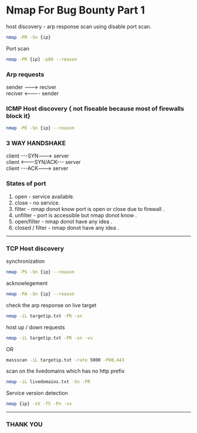 # Nmap For Bug Bounty Part 1 

host discovery - arp response scan using disable port scan.

```bash
nmap -PR -Sn {ip}
```

Port scan
```bash
nmap -PR {ip} -p80 --reason
```
### Arp requests 
sender ---> reciver<br>
reciver <---- sender

### ICMP Host discovery { not fiseable because most of firewalls block it}

```bash
nmap -PE -Sn {ip} --reason
```


### 3 WAY HANDSHAKE

client ---SYN---> server<br>
client <---SYN/ACK--- server<br>
client ---ACK---> server<br>

### States of port
1. open - service available.
2. close - no service.
3. filter - nmap donot know port is open or close due to firewall .
4. unfilter - port is accessible but nmap donot know .
5. open/filter - nmap donot have any idea .
6. closed / filter - nmap donot have any idea .
---
### TCP Host discovery

synchronization
```bash
nmap -PS -Sn {ip} --reason
```

acknowlegement
```bash
nmap -PA -Sn {ip} --reason
```
check the arp response on live target 

```bash
nmap -iL targetip.txt -PR -sn
```
host up / down requests 
```bash 
nmap -iL targetip.txt -PR -sn -vv 
```
OR 
```bash
massscan -iL targetip.txt -rate 5000 -P80,443
```
scan on the livedomains which has no http prefix 
```bash 
nmap -iL livedomains.txt -Sn -PR 
```
 Service version detection
```bash
nmap {ip} -sV -T5 -Pn -vv
```
---
### THANK YOU 